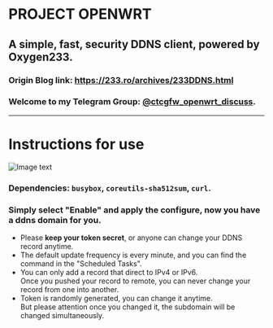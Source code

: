 # PROJECT OPENWRT
## A simple, fast, security DDNS client, powered by Oxygen233.
### Origin Blog link: https://233.ro/archives/233DDNS.html

### Welcome to my Telegram Group: [@ctcgfw\_openwrt\_discuss](https://t.me/ctcgfw\_openwrt\_discuss).
- - -
# Instructions for use
![Image text](https://raw.githubusercontent.com/project-openwrt/luci-app-233ddns/master/view.png)
### Dependencies: `busybox`, `coreutils-sha512sum`, `curl`.
### Simply select "Enable" and apply the configure, now you have a ddns domain for you.
- Please **keep your token secret**, or anyone can change your DDNS record anytime.
- The default update frequency is every minute, and you can find the command in the "Scheduled Tasks".
- You can only add a record that direct to IPv4 or IPv6.<br/>
Once you pushed your record to remote, you can never change your record from one into another.
- Token is randomly generated, you can change it anytime.<br/>
But please attention once you changed it, the subdomain will be changed simultaneously.
